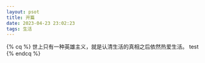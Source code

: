 ```yaml
---
layout: psot
title: 开篇
date: 2023-04-23 23:02:23
tags: 生活
---
```

<!-- 标签别名 -->

{% cq %} 世上只有一种英雄主义，就是认清生活的真相之后依然热爱生活。 test {% endcq %}
